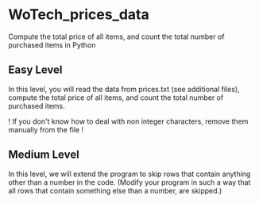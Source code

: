 # WoTech_prices_data
Compute the total price of all items, and count the total number of purchased items in Python

## Easy Level
In this level, you will read the data from prices.txt (see additional files),  compute the total price of all items, and count the total number of purchased items. 

! If you don't know how to deal with non integer characters, remove them manually from the file !

## Medium Level
In this level, we will extend the program to skip rows that contain anything other than a number in the code. (Modify your program in such a way that all rows that contain something else than a number, are skipped.)
